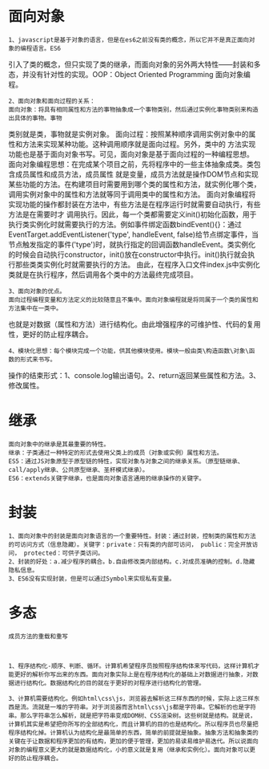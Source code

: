 # 面向对象
    1、javascript是基于对象的语言，但是在es6之前没有类的概念，所以它并不是真正面向对象的编程语言。ES6
引入了类的概念，但只实现了类的继承，而面向对象的另外两大特性——封装和多态，并没有针对性的实现。OOP：Object Oriented Programming  面向对象编程。

    2、面向对象和面向过程的关系：
    面向对象：将具有相同属性和方法的事物抽象成一个事物类别，然后通过实例化事物类别来构造出具体的事物。事物
类别就是类，事物就是实例对象。
    面向过程：按照某种顺序调用实例对象中的属性和方法来实现某种功能。这种调用顺序就是面向过程。另外，类中的
方法实现功能也是基于面向对象书写。可见，面向对象是基于面向过程的一种编程思想。
    面向对象编程思想：在完成某个项目之前，先将程序中的一些主体抽象成类。类包含成员属性和成员方法，成员属性
就是变量，成员方法就是操作DOM节点和实现某些功能的方法。在构建项目时需要用到哪个类的属性和方法，就实例化哪个类，调用实例对象中的属性和方法就等同于调用类中的属性和方法。
    面向对象编程将实现功能的操作都封装在方法中，有些方法是在程序运行时就需要自动执行，有些方法是在需要时才
调用执行。因此，每一个类都需要定义init()初始化函数，用于执行类实例化时就需要执行的方法。例如事件绑定函数bindEvent(){}：通过EventTarget.addEventListener('type', handleEvent, false)给节点绑定事件，当节点触发指定的事件('type')时，就执行指定的回调函数handleEvent。类实例化的时候会自动执行constructor，init()放在constructor中执行。init()执行就会执行那些类类实例化时就需要执行的方法。  由此，在程序入口文件index.js中实例化类就是在执行程序，然后调用各个类中的方法最终完成项目。

    3、面向对象的优点。
    面向过程编程变量和方法定义的比较随意且不集中。面向对象编程就是将同属于一个类的属性和方法集中在一类中。
也就是对数据（属性和方法）进行结构化。由此增强程序的可维护性、代码的复用性，更好的防止程序耦合。
    
    4、模块化思想：每个模块完成一个功能，供其他模块使用。模块一般由类\构造函数\对象\函数的形式来书写。
操作的结束形式：1、console.log输出语句。2、return返回某些属性和方法。3、修改属性。



    

# 继承
    面向对象中的继承是其最重要的特性。
    继承：子类通过一种特定的形式去使用父类上的成员（对象或实例）属性和方法。
    ES5：通过JS对象原型于原型链的特性，实现对象与对象之间的继承关系。（原型链继承、call/apply继承、公共原型继承、圣杯模式继承）。
    ES6：extends关键字继承，也是面向对象语言通用的继承操作的关键字。

# 封装
    1、面向对象中的封装是面向对象语言的一个重要特性。封装：通过封装，控制类的属性和方法的可访问方式（信息隐藏）。关键字：private：只有类的内部可访问， public：完全开放访问， protected：可供子类访问。
    2、封装的好处：a.减少程序的耦合。b.自由修改类内部结构。c.对成员准确的控制。d.隐藏隐私信息。
    3、ES6没有实现封装，但是可以通过Symbol来实现私有变量。

# 多态
    成员方法的重载和重写



    1、程序结构化-顺序、判断、循环。计算机希望程序员按照程序结构体来写代码，这样计算机才能更好的解析你写出来的东西。面向对象实际上是在程序结构化的基础上对数据进行抽象，对数据进行结构化。数据结构化的目的就在于更好的对程序进行结构化的管理。
   
    3、计算机需要结构化。例如html\css\js，浏览器去解析这三样东西的时候，实际上这三样东西是流。流就是一堆的字符串。对于浏览器而言html\css\js都是字符串。它解析的也是字符串。那么字符串怎么解析，就是把字符串变成DOM树、CSS渲染树。这些树就是结构。就是说，计算机其实是希望把你所写的全部结构化，而且计算机的目的也是结构化。所以程序员也尽量把程序结构化掉。计算机认为结构化是最简单的东西，简单的前提就是抽象。抽象方法和抽象类的关键在于让数据和程序更加的有结构，更加的便于管理，更加的易读易维护易迭代。所以说面向对象的编程意义更大的就是数据结构化，小的意义就是复用（继承和实例化）。面向对象可以更好的防止程序耦合。
    